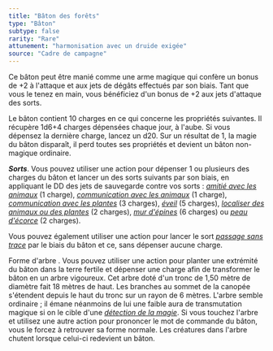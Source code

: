 ```yaml
---
title: "Bâton des forêts"
type: "Bâton"
subtype: false
rarity: "Rare"
attunement: "harmonisation avec un druide exigée"
source: "Cadre de campagne"
---
```

Ce bâton peut être manié comme une arme magique qui confère un bonus de +2 à l'attaque et aux jets de dégâts effectués par son biais. Tant que vous le tenez en main, vous bénéficiez d'un bonus de +2 aux jets d'attaque des sorts.

Le bâton contient 10 charges en ce qui concerne les propriétés suivantes. Il récupère 1d6+4 charges dépensées chaque jour, à l'aube. Si vous dépensez la dernière charge, lancez un d20. Sur un résultat de 1, la magie du bâton disparaît, il perd toutes ses propriétés et devient un bâton non-magique ordinaire.

***Sorts***. Vous pouvez utiliser une action pour dépenser 1 ou plusieurs des charges du bâton et lancer un des sorts suivants par son biais, en appliquant le DD des jets de sauvegarde contre vos sorts : [_amitié avec les animaux_](/grimoire/amitie-avec-les-animaux/) (1 charge), [_communication avec les animaux_](/grimoire/communication-avec-les-animaux/) (1 charge), [_communication avec les plantes_](/grimoire/communication-avec-les-plantes/) (3 charges), [_éveil_](/grimoire/eveil/) (5 charges), [_localiser des animaux ou des plantes_](/grimoire/localiser-des-animaux-ou-des-plantes/) (2 charges), [_mur d'épines_](/grimoire/mur-d-epines/) (6 charges) ou [_peau d'écorce_](/grimoire/peau-d-ecorce/) (2 charges).

Vous pouvez également utiliser une action pour lancer le sort [_passage sans trace_](/grimoire/passage-sans-trace) par le biais du bâton et ce, sans dépenser aucune charge.

Forme d'arbre . Vous pouvez utiliser une action pour planter une extrémité du bâton dans la terre fertile et dépenser une charge afin de transformer le bâton en un arbre vigoureux. Cet arbre doté d'un tronc de 1,50 mètre de diamètre fait 18 mètres de haut. Les branches au sommet de la canopée s'étendent depuis le haut du tronc sur un rayon de 6 mètres. L'arbre semble ordinaire ; il émane néanmoins de lui une faible aura de transmutation magique si on le cible d'une [_détection de la magie_](/grimoire/detection-de-la-magie/). Si vous touchez l'arbre et utilisez une autre action pour prononcer le mot de commande du bâton, vous le forcez à retrouver sa forme normale. Les créatures dans l'arbre chutent lorsque celui-ci redevient un bâton.
